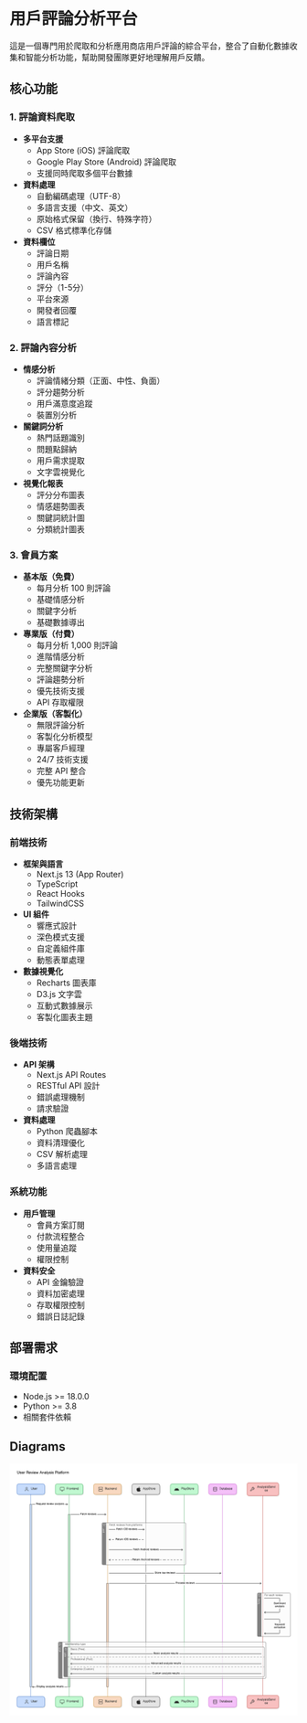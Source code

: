 # 用戶評論分析平台
這是一個專門用於爬取和分析應用商店用戶評論的綜合平台，整合了自動化數據收集和智能分析功能，幫助開發團隊更好地理解用戶反饋。

## 核心功能
### 1. 評論資料爬取
- **多平台支援**
    - App Store (iOS) 評論爬取
    - Google Play Store (Android) 評論爬取
    - 支援同時爬取多個平台數據
- **資料處理**
    - 自動編碼處理（UTF-8）
    - 多語言支援（中文、英文）
    - 原始格式保留（換行、特殊字符）
    - CSV 格式標準化存儲
- **資料欄位**
    - 評論日期
    - 用戶名稱
    - 評論內容
    - 評分（1-5分）
    - 平台來源
    - 開發者回覆
    - 語言標記
### 2. 評論內容分析
- **情感分析**
    - 評論情緒分類（正面、中性、負面）
    - 評分趨勢分析
    - 用戶滿意度追蹤
    - 裝置別分析
- **關鍵詞分析**
    - 熱門話題識別
    - 問題點歸納
    - 用戶需求提取
    - 文字雲視覺化
- **視覺化報表**
    - 評分分布圖表
    - 情感趨勢圖表
    - 關鍵詞統計圖
    - 分類統計圖表
### 3. 會員方案
- **基本版（免費）**
    - 每月分析 100 則評論
    - 基礎情感分析
    - 關鍵字分析
    - 基礎數據導出
- **專業版（付費）**
    - 每月分析 1,000 則評論
    - 進階情感分析
    - 完整關鍵字分析
    - 評論趨勢分析
    - 優先技術支援
    - API 存取權限
- **企業版（客製化）**
    - 無限評論分析
    - 客製化分析模型
    - 專屬客戶經理
    - 24/7 技術支援
    - 完整 API 整合
    - 優先功能更新
## 技術架構
### 前端技術
- **框架與語言**
    - Next.js 13 (App Router)
    - TypeScript
    - React Hooks
    - TailwindCSS
- **UI 組件**
    - 響應式設計
    - 深色模式支援
    - 自定義組件庫
    - 動態表單處理
- **數據視覺化**
    - Recharts 圖表庫
    - D3.js 文字雲
    - 互動式數據展示
    - 客製化圖表主題
### 後端技術
- **API 架構**
    - Next.js API Routes
    - RESTful API 設計
    - 錯誤處理機制
    - 請求驗證
- **資料處理**
    - Python 爬蟲腳本
    - 資料清理優化
    - CSV 解析處理
    - 多語言處理
### 系統功能
- **用戶管理**
    - 會員方案訂閱
    - 付款流程整合
    - 使用量追蹤
    - 權限控制
- **資料安全**
    - API 金鑰驗證
    - 資料加密處理
    - 存取權限控制
    - 錯誤日誌記錄
## 部署需求
### 環境配置
- Node.js >= 18.0.0
- Python >= 3.8
- 相關套件依賴



<!-- eraser-additional-content -->
## Diagrams
<!-- eraser-additional-files -->
<a href="/README-User Review Analysis Platform-1.eraserdiagram" data-element-id="-RpMqsf5JZ0J3jw1lL9oz"><img src="/.eraser/5W2P7c9BLQlUmSxNa6wU___bncVwKFfi0fMiivu1fzPzEMrUN53___---diagram----2efa134005005764998baf0718247bc8-User-Review-Analysis-Platform.png" alt="" data-element-id="-RpMqsf5JZ0J3jw1lL9oz" /></a>
<!-- end-eraser-additional-files -->
<!-- end-eraser-additional-content -->
<!--- Eraser file: https://app.eraser.io/workspace/5W2P7c9BLQlUmSxNa6wU --->
